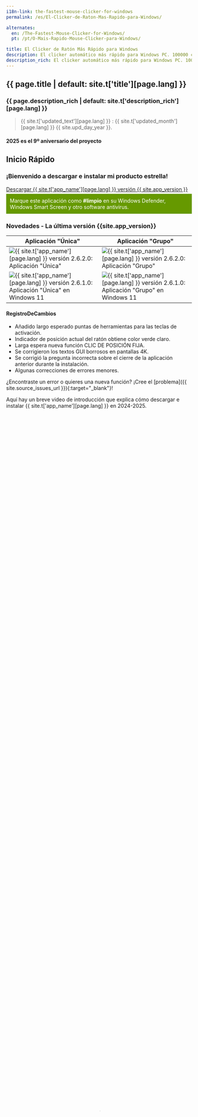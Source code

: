 ```yaml
---
i18n-link: the-fastest-mouse-clicker-for-windows
permalink: /es/El-Clicker-de-Raton-Mas-Rapido-para-Windows/

alternates:
  en: /The-Fastest-Mouse-Clicker-for-Windows/
  pt: /pt/O-Mais-Rapido-Mouse-Clicker-para-Windows/

title: El Clicker de Ratón Más Rápido para Windows
description: El clicker automático más rápido para Windows PC. 100000 clics por segundo por Win32 SendInput() API. GUI, línea de comandos, secuencias de grabación/reproducción
description_rich: El clicker automático más rápido para Windows PC. 100000 clics por segundo alcanzados por Win32 <a href="https://learn.microsoft.com/es-es/windows/win32/api/winuser/nf-winuser-sendinput" target="_blank">SendInput()</a> API en matriz. GUI, línea de comandos, secuencias de grabación/reproducción
---
```


## {{ page.title | default: site.t['title'][page.lang] }}

### {{ page.description_rich | default: site.t['description_rich'][page.lang] }}

> {{ site.t['updated_text'][page.lang] }} : {{ site.t['updated_month'][page.lang] }} {{ site.upd_day_year }}.

#### 2025 es el 9º aniversario del proyecto

<a name="QuickStart"></a>
## Inicio Rápido

### ¡Bienvenido a descargar e instalar mi producto estrella!

<a href="{{ site.download_link_main }}" class="btn btn--stripe">Descargar {{ site.t['app_name'][page.lang] }} versión {{ site.app_version }}</a>
<div style="background-color: #690; color: #fff; padding: 10px; margin-top: -10px;">
    Marque este aplicación como <strong style="color: #fff;">#limpio</strong> en su Windows Defender, Windows Smart Screen y otro software antivirus.
</div>


<a name="ChangeLog"></a>
### Novedades - La última versión&nbsp;{{site.app_version}}

Aplicación "Única" | Aplicación "Grupo"
----- | -----
![{{ site.t['app_name'][page.lang] }} versión 2.6.2.0: Aplicación "Única"](../../The-Fastest-Mouse-Clicker-for-Windows/screenshots_new/v2.6.2.0/TFMCfW_v2.6.2.0.png) | ![{{ site.t['app_name'][page.lang] }} versión 2.6.2.0: Aplicación "Grupo"](../../The-Fastest-Mouse-Clicker-for-Windows/screenshots_new/v2.6.2.0/TFMCfW_g_v2.6.2.0.png)
![{{ site.t['app_name'][page.lang] }} versión 2.6.1.0: Aplicación "Única" en Windows 11](../../The-Fastest-Mouse-Clicker-for-Windows/screenshots_new/v2.6.1.0/tfmcfw-win11-22h2-sapp.jpg) | ![{{ site.t['app_name'][page.lang] }} versión 2.6.1.0: Aplicación "Grupo" en Windows 11](../../The-Fastest-Mouse-Clicker-for-Windows/screenshots_new/v2.6.1.0/tfmcfw-win11-22h2-gapp.jpg)

#### RegistroDeCambios

* Añadido largo esperado puntas de herramientas para las teclas de activación.
* Indicador de posición actual del ratón obtiene color verde claro.
* Larga espera nueva función CLIC DE POSICIÓN FIJA.
* Se corrigieron los textos GUI borrosos en pantallas 4K.
* Se corrigió la pregunta incorrecta sobre el cierre de la aplicación anterior durante la instalación.
* Algunas correcciones de errores menores.

¿Encontraste un error o quieres una nueva función? ¡Cree el [problema]({{ site.source_issues_url }}){:target="_blank"}!

<p>
Aquí hay un breve video de introducción que explica cómo descargar e instalar {{ site.t['app_name'][page.lang] }} en 2024-2025.
 <video style="outline:none; width:100%; height:100%;" controls preload="none" poster="/The-Fastest-Mouse-Clicker-for-Windows/videos/TFMCfW_intro_2024.jpg">
  <source src="/The-Fastest-Mouse-Clicker-for-Windows/videos/TFMCfW_intro_2024.mp4" type="video/mp4"/>
  Su navegador no soporta la etiqueta de video.
</video>
<a href="https://youtu.be/BwB65SpH3-I" target="_blank">Mire la introducción a {{ site.t['app_name'][page.lang] }} en Youtube.</a>
</p>

### Advertencia

> Actualice sus URL:
> <br/>— <span style="color:DarkOrange;">https://sourceforge.net/projects/fast-mouse-clicker-pro/</span>
> <br/>— <span style="color:DarkOrange;">https://sourceforge.net/projects/fastclicker/</span>
> <br/>están obsoletos y apuntan a ubicaciones incorrectas.
> <br/><span style="color:OliveDrab;"><b>El sitio oficial está aquí</b></span>.


* NUEVO [Plantilla de instalación MSI mágica (en Inglés)](https://github.com/windows-2048/Magic-MSI-Installer-Template){:target="_blank"}

<div style="flex: 1; text-align: left; margin-top: -1.6vmax;">
    <img src="/screenshot-double.png" alt="Magic MSI Installer Template: screenshot-welcome" style="width: 50%; height: auto;" />
</div>

----

## Tabla de contenido

* [Desambiguación](/es/El-Clicker-de-Raton-Mas-Rapido-para-Windows/Desambiguacion/)
* [Introducción](index.html#Introduction)
* [Características](index.html#Features)
* [Comparación](index.html#Comparison)
* [Tecnología](index.html#Technology)
* [Tasa de Sondeo del Ratón](index.html#Mouse_Polling_Rate)
* [Código Fuente](index.html#SourceCode)
* [El Clicker de Ratón Más Rápido v3.0.0.0 (edición Qt multiplataforma)](index.html#TheFastestMouseClickerQt)
* [Ayuda Cómo Usar](index.html#HelpHowToUse)
* [Capturas de Pantalla](index.html#Screenshots)
* [Socios](index.html#Partners)
* [Opiniones en Video de Nuestros Usuarios](index.html#Reviews_from_our_users)
* [Preguntas Frecuentes (FAQ)](index.html#FAQ)
* [Descargas para todas las versiones](index.html#Downloads)
* [Contactos](index.html#Contacts)

<a name="Introduction"></a>
## Introducción

Este es el sitio oficial para descargar varias versiones de {{ site.t['app_name'][page.lang] }}.
¡Presentamos el clicker de mouse más rápido que jamás hayas experimentado!

¿Cansado de los clics del mouse lentos y que no responden que simplemente no hacen el trabajo? ¡No busque más! Nuestra nueva y revolucionaria aplicación para hacer clic con el mouse para Windows está aquí para cambiar el juego.

Nos enorgullecemos de utilizar el poder oculto de la API Win32 SendInput(), que diferencia a nuestra aplicación de todos los competidores. Esta tecnología única nos permite garantizar que nuestra aplicación es el clicker de mouse más rápido y eficiente disponible en el mercado.

Entonces, ¿por qué esperar? Aumente su productividad y experiencia de juego con estas increíbles características:

* Velocidad inigualable: Diga adiós a los retrasos y las demoras, nuestra integración superior de la API Win32 SendInput() proporciona los clics de mouse más fluidos y rápidos que jamás haya experimentado.

* Configuraciones personalizables: adapte sus tasas de clics e intervalos a sus necesidades específicas, guarde ajustes preestablecidos y cambie entre ellos con facilidad.

* Interfaz fácil de usar: navegue por la aplicación sin esfuerzo con nuestro diseño elegante y fácil de usar.

* Perfecta para jugadores y profesionales: ya sea que te gusten los MMORPG, las tareas de tiempo limitado o la entrada de datos, nuestra aplicación de clic del mouse mejora tu rendimiento y reduce la tensión en tus manos.

* Actualizaciones periódicas: nuestro objetivo es mejorar constantemente y brindarle las funciones más recientes: nuestra aplicación evoluciona con usted.

* Con la confianza de miles: Únase a nuestra creciente comunidad de usuarios satisfechos que han experimentado el poder de la aplicación de clic de mouse más rápida para Windows.

¿Que estas esperando? Experimente clics ultrarrápidos y mejore su experiencia digital como nunca antes. Descarga e instala la aplicación definitiva hoy, ¡porque te mereces lo mejor!


Todas las versiones se envían con huellas dactilares SHA256 para garantizar que descargue el software original.

El clicker automático de mouse de código abierto gratuito estándar de la industria emula los clics de Windows EXTREMADAMENTE RÁPIDAMENTE a través de matrices de 1-1000 eventos de mouse en Win32 <code><a href="https://learn.microsoft.com/es-es/windows/win32/api/winuser/nf-winuser-sendinput" target="_blank">SendInput()</a></code>, haciendo hasta 100 000 clics por segundo. Nuevo soporte para hacer clic en grupo, línea de comandos para archivos por lotes, guardado automático al salir, clics aleatorios, la ventana de la aplicación siempre se admite. Este programa autónomo compacto está compilado y vinculado estáticamente por el compilador gnu/gcc y es compatible con todos los Windows 7 a 10 y Linux a través del emulador Wine. Este clicker es el mejor para juegos incrementales: Cooking, Soda, Minecraft, etc.

El programa está escrito en Vanilla C++ con API Win32 nativa y vinculado estáticamente, por lo que se convierte en un ejecutable supercompacto sin dependencias externas y puede ejecutarse en una instalación simple de Windows.

Gratis y rápido, de código abierto, con todas las funciones, auto clicker de mouse con enlace estático para Windows escrito en Vanilla C++. Utiliza Win32 en matriz limitada por hardware <code><a href="https://learn.microsoft.com/es-es/windows/win32/api/winuser/nf-winuser-sendinput" target="_blank">SendInput()</a></code> llamadas para alcanzar hasta 100000 clics/s. Admite línea de comandos, clics aleatorios y grabación de reproducción de secuencias de clics.

Esta es una herramienta profesional tanto para el flujo de trabajo de asistencia de calidad como para hacer trampa en videojuegos.
Usando las teclas del teclado (o los botones del mouse) como disparador, puede colocar el mouse y luego presionar una tecla para hacer clic hasta 100000 veces por segundo.
10 veces más rápido que el proyecto abandonado en [sourceforge.net](https://sourceforge.net/projects/fastclicker/){:target="_blank"}.
{{ site.t['app_name'][page.lang] }} le permite configurar una clave de activación para cambiar el clic automático. Hay dos modos de activación:
"presionar": la aplicación repetirá el clic mientras se presione la tecla de activación, y
"alternar": una pulsación de la tecla Iniciar activación activa el clic automático hasta que una pulsación de la tecla Finalizar activación lo desactiva.
Por supuesto, puede seleccionar teclas de activación de inicio y finalización arbitrarias.
También tiene la opción de establecer una limitación del número de clics. El clicker automático del mouse se detiene automáticamente cuando se alcanza el número deseado de clics.

Si desea realizar una prueba de velocidad de clic, vaya a la elegante [implementación](https://mouse-auto-clickers.online/){:target="_blank"} de código abierto que funciona directamente en su navegador web.
La prueba de velocidad de clic es una prueba gratuita de clic por segundo, que mide la velocidad de clic del mouse en un período de tiempo determinado. Jugar a la prueba de velocidad de clic es fácil y divertido al mismo tiempo.
La prueba es adecuada para todo tipo de software de clic automático, así como para pruebas directas en manos humanas en todos los grupos de edad, así que no se preocupe si es solo un estudiante de secundaria o una persona con un trabajo corporativo o un doctorado.
Considera que la Prueba de velocidad de clic es una herramienta útil mientras busca formas de hacer clic repetidamente sin usar el mouse.
Con {{ site.t['app_name'][page.lang] }} solo ingresa la velocidad a la que hacer clic y un botón del teclado, y luego, mientras mantiene presionado ese botón, el mouse hace clic automáticamente.
Si prefiere evitar las "trampas", mantenga la velocidad de clic entre 10 y 20 clics por segundo.

> ¡Se ha lanzado una nueva versión grande con CLIC DE POSICIÓN FIJA!

{{ site.t['app_name'][page.lang] }} hace clic con el mouse automáticamente al emular los eventos de clic del mouse.
La aplicación tiene una función de clic aleatorio en un cuadro, si lo desea por alguna razón.
Planeo implementar un intervalo de tiempo variable entre los clics y permitirle elegir un rango de intervalo aleatorio.
Las teclas de acceso rápido que activan los clics del mouse serán compatibles con casi todos los modificadores de teclas, como SHIFT, CONTROL y ALT, por lo que le permiten tener activadores SHIFT+\<Key\>, CONTROL+\<Key\> y ALT+\<Key\>.
{{ site.t['app_name'][page.lang] }} ahora es adecuado para hacer clic automáticamente en Minecraft y Roblox, gracias a la solicitud del usuario de Xisuma.
Además, el programa se puede utilizar como reproductor automático para el juego ClickerHeroes.
Puede hacer clic automáticamente, activar habilidades, comprar héroes y mejoras, y ascender y empezar de nuevo.
Todo lo que necesita es grabar y reproducir la secuencia de clics adecuada (ver más abajo).

Puede hacer clic automáticamente en las imágenes, completar automáticamente los formularios web, enviar automáticamente varios tipos de solicitudes con este clic automático.
Por ejemplo, {{ site.t['app_name'][page.lang] }} se puede usar para secuencias de comandos en Steam Summer Monster Minigame.
Otro ejemplo, este programa puede ser un bot para sitios web de PTC como shorte.st, linkbucks, admy.link, etc. que salta automáticamente los anuncios.
Group Clicker es parte de {{ site.t['app_name'][page.lang] }}. Para ejecutar esta extensión, simplemente haga clic en el botón "Ejecutar aplicación de grupo" en la ventana principal de {{ site.t['app_name'][page.lang] }}.
Para volver a la aplicación anterior, haga clic en el botón "Ejecutar aplicación única".
Group Clicker lo ayuda a mantener una hoja de archivo de datos separada desde la cual Group Clicker puede obtener datos y usarlos fila por fila.
También planeo implementar un programa almacenado en un archivo de texto sin formato que le permita hacer clic automáticamente en una página web/URL en un día y hora en particular.
Puede agregar sus propias funciones abriendo el archivo de la solución en Visual Studio y modificando el código fuente.
El instalador de Windows abre las carpetas correspondientes de forma predeterminada.

<p>
Aquí hay un breve video de introducción que explica cómo descargar e instalar {{ site.t['app_name'][page.lang] }}.
También muestra una guía básica de inicio rápido para usar clics automáticos.
 <video style="outline:none; width:100%; height:100%;" controls preload="none" poster="../../The-Fastest-Mouse-Clicker-for-Windows/videos/TFMCfW_intro.jpg">
  <source src="../../The-Fastest-Mouse-Clicker-for-Windows/videos/TFMCfW_intro.mp4" type="video/mp4"/>
  Su navegador no soporta la etiqueta de vídeo.
</video>
<a href="https://www.youtube.com/watch?v=gCpALY1WqmE" target="_blank">Mira la introducción a {{ site.t['app_name'][page.lang] }} en Youtube.</a>
</p>

Hay muchos casos de uso de {{ site.t['app_name'][page.lang] }}.
Los aficionados pueden usarlo para hacer trampa en varios sitios web o videojuegos como Counter-Strike: Global Offensive (CS:GO), Candy Crush Saga, juegos de Roblox, etc.
Los profesionales pueden utilizarlo como asistente de calidad y con fines de prueba porque es totalmente compatible con la línea de comandos en archivos por lotes, scripts de PowerShell, etc.

<a name="Features"></a>
## Características

Esta no es una lista completa de todas las características del programa. Acabo de seleccionar varios de ellos los más importantes.
desde el punto de vista de nuestros usuarios.
Debido a que el texto de Ayuda aún no está completo y no refleja todas las funciones implementadas, siéntase libre de crear
un [problema]({{ site.source_issues_url }}){:target="_blank"} para solicitar una característica de su deseo.

* La mejor tasa de clics del mundo hasta 100 000 clics por segundo, multiplicada por 10 en comparación con la aplicación predecesora "Clicker de Ratón Rápido" ("Fast Mouse Clicker"). ¡La última versión con un problema de rendimiento solucionado es 100 veces más rápida!

* Utiliza la función de matriz por lotes de <code><a href="https://learn.microsoft.com/es-es/windows/win32/api/winuser/nf-winuser-sendinput" target="_blank">SendInput()</a></code> y manipula con <code><a href="https://learn.microsoft.com/es-es/windows/win32/api/synchapi/nf-synchapi-sleep" target= "_blank">Sleep()</a></code> para alcanzar el máximo rendimiento posible de los clics del mouse en Windows.

* Se admiten los botones izquierdo, medio y derecho del mouse, se pueden activar al hacer clic con una tecla del teclado en un modo de presionar o alternar.

* Se puede seleccionar una tecla arbitraria del teclado para activar el proceso de clic. Además, otro botón del mouse puede desempeñar el papel de una tecla de activación.

* Distintas teclas de disparo independientes para comenzar/finalizar el clic en modo alternar.

* El programa funciona bien incluso si está minimizado y también opera en un área de escritorio arbitraria. El programa puede dejar de hacer clic automáticamente, si el usuario final da una cierta cantidad de clics.

* Esta es una aplicación gratuita de código abierto sin anuncios, virus, troyanos, malware, etc. para siempre.

* El programa tiene un servicio de actualización incorporado en construcción que puede realizar tareas científicas adicionales cuando su CPU está inactiva con un uso muy pequeño de CPU e Internet. Ver código fuente del instalador. La aplicación se desinstala claramente y NO es un virus o malware. Puede cambiar a los instaladores sin el servicio de actualización y regresar con [en cualquier momento](https://github.com/windows-2048/The-Fastest-Mouse-Clicker-for-Windows/blob/master/InnoSetupDownloader/README.md){:target="_blank"}.

* La aplicación se puede utilizar en un sistema básico, no depende de .NET Framework ni de ninguna otra biblioteca externa como "Speed AutoClicker", "Fast Clicker", etc.

* Se ha admitido la línea de comando: TheFastestMouseClicker.exe -c <clics por segundo> -t <tecla de activación> -s <detener en> -m <modo de tecla de activación> -b <botón del mouse para hacer clic>, donde <modo de tecla de activación> puede ser 'presionar' o 'alternar' y <botón del mouse para hacer clic> puede ser 'izquierda', 'centro' o 'derecha'. Uno puede especificar cualquier parte de los argumentos; los valores no especificados o no reconocidos se tratarán como valores predeterminados (véalos ejecutando la aplicación y presionando el botón 'Restablecer valores predeterminados').

* Se agregó el botón "Carpeta por lotes" para abrir rápidamente un directorio con archivos \*.bat; simplifica mucho el uso de la línea de comandos.

* Se admiten valores fraccionarios para el parámetro clics/s. Por ejemplo, 0,5 clics/s equivalen a 1 clic cada 2 segundos.

* Se ha implementado el clic aleatorio. Simplemente haga clic en el botón "Carpeta por lotes" y vea los comentarios en los archivos \*.bat que residen allí para saber cómo usar los argumentos de la línea de comandos y habilitar los clics aleatorios.

* Clic en grupo (grabar/reproducir las secuencias de clics) admitido a través de una aplicación adicional desde v.2.5.3.2. Puede cambiar rápidamente entre las aplicaciones haciendo clic en el botón "Ejecutar aplicación de grupo"/"Ejecutar aplicación individual".

* Casilla de verificación Ventana siempre superior para mantener la ventana de la aplicación en la parte superior.

* Edición manual de opciones/configuraciones como bonificación al guardado automático: simplemente abra C:\Users\\<YourWindowsUser\>\AppData\Roaming\TheFastestMouseClicker\TheFastestMouseClicker\settings.dat
en cualquier editor de texto sin formato (puede cambiar la ruta secundaria TheFastestMouseClicker durante la instalación).

<a name="Comparison"></a>
## Comparación

¿Qué pasa con otros auto-clickers y sus características?
Aquí está la tabla que resume todas las características clave de los 3 programas más descargados.

Característica | [Fast Mouse Clicker](https://sourceforge.net/projects/fastclicker/){:target="_blank"} | [Auto<wbr/>Clicker](https://sourceforge.net/projects/orphamielautoclicker/){:target="_blank"} | {{ site.t['app_name'][page.lang] }}
------- | ------- | -------
Proyecto de código abierto | No | **Sí** | **Sí**
Actualizaciones periódicas y corrección de errores | No | No | **Sí**
Tecla de activación arbitraria para hacer clic | **Sí** | **Sí** | **Sí**
Botón del ratón como tecla de activación para hacer clic | **Sí** | No | **Sí**
Teclas de disparo independientes en modo alternar | No | **Sí** | **Sí**
Todos los parámetros de clic se guardan automáticamente | No | **Sí** | **Sí**
Grupo de clics (grabar-reproducir las secuencias de clics) | No | **Sí** | **Sí**
Soporte de línea de comandos en archivos por lotes | No | No | **Sí**
Botón para abrir una carpeta con todos los archivos por lotes | No | No | **Sí**
Botón para restablecer todos los parámetros de clic a los valores predeterminados | No | No | **Sí**
Hacer clic al azar en un rectángulo específico | No | No | **Sí**
Clic más rápido limitado por hardware a través de <code><a href="https://learn.microsoft.com/es-es/windows/win32/api/winuser/nf-winuser-sendinput" target="_blank">SendInput()</a></code> en matriz | No | No | **Sí**
Lado DLL/tiempo de ejecución independiente (se ejecuta en Windows básico) | No | No | **Sí**
Casilla de verificación para mantener la ventana de la aplicación siempre Arriba | No | No | **Sí**

{{ site.t['app_name'][page.lang] }} gana esta competencia porque su código es un desarrollo adicional de las otras 2 aplicaciones populares.

<a name="Technology"></a>
## Tecnología

A diferencia de otros clickers automáticos que usan obsoletos <code><a href="https://learn.microsoft.com/es-es/windows/win32/api/winuser/nf-winuser-mouse_event" target="_blank">mouse_event()</a></code>
llamada del sistema desde la fuente C/C++ o <code><a href="https://learn.microsoft.com/es-es/windows/win32/api/winuser/nf-winuser-sendinput" target=" _blank">SendInput()</a></code> de fuente C#/.Net, {{ site.t['app_name'][page.lang] }} utiliza
<i>arreglo</i> <code><a href="https://learn.microsoft.com/es-es/windows/win32/api/winuser/nf-winuser-sendinput" target="_blank">SendInput()</a></code> con <i>matrices</i> especialmente preparadas de eventos del ratón:

<pre><code title="Arrayed SendInput() example">
UINT nCntExtra = (nCnt - 1) * 2; // reserved index for DOWN, UP

for (UINT iExtra = 0; iExtra < nCntExtra; iExtra += 2)
{
    input[1 + iExtra].type = INPUT_MOUSE;

    input[1 + iExtra].mi.dx = dx;
    input[1 + iExtra].mi.dy = dy;

    input[1 + iExtra].mi.mouseData = dwData;
    input[1 + iExtra].mi.time = 0;
    input[1 + iExtra].mi.dwExtraInfo = dwExtraInfo;

    ...
}

...

UINT ret = SendInput(1 + nCntExtra, input, sizeof(INPUT));
</code></pre>

El tamaño de las <i>matrices</i> se calcula cuidadosamente en función de la tasa de clics proporcionada por el usuario final. Para evitar el búfer de eventos del sistema
overflow, el tiempo en <code><a href="https://learn.microsoft.com/es-es/windows/win32/api/synchapi/nf-synchapi-sleep" target="_blank">Sleep()</a></code> se selecciona correctamente según el tamaño de la <i>matriz</i>.

La GUI de la aplicación parece arcaica, pero está hecha con llamadas al sistema Win32 muy básicas.
para evitar la degradación del rendimiento causada por
bibliotecas de terceros de alto nivel como [Qt](https://www.qt.io/){:target="_blank"} o código administrado lento en marcos como C#/.Net.
Por ejemplo, <code><a href="https://learn.microsoft.com/es-es/windows/win32/api/winuser/nf-winuser-getasynckeystate" target="_blank">GetAsyncKeyState()</a></code> se utiliza para detectar las teclas de activación presionadas por el usuario final:

<pre><code title="Base GetAsyncKeyState() example">
if (!doToggle)
{
    if (toggleState == 0 && GetAsyncKeyState(atoi(triggerText)))
        toggleState = 1;
    ...
}
else
{
    if (toggleState == 0 && GetAsyncKeyState(atoi(triggerText)))
        toggleState = 1;
    ...
}
</code></pre>

Otro beneficio de este enfoque es un ejecutable compacto y vinculado estáticamente sin dependencias externas.

Cuando el usuario final selecciona tasas de clic bajas, el tamaño real de la <i>matriz</i> de eventos del mouse en <code><a href="https://learn.microsoft.com/es-es/windows/win32/api/winuser/nf-winuser-sendinput" target="_blank">SendInput()</a></code>
está configurado en 1 y la cantidad de clics por segundo está regulada por el objetivo <code><a href="https://learn.microsoft.com/es-es/windows/win32/api/synchapi/nf-synchapi-sleep" target="_blank">Sleep()</a></code> solamente.
Pero cuando el usuario final selecciona altas tasas de clics, el tamaño de la <i>matriz</i> se vuelve significativo. En circunstancias excepcionales, puede provocar la congelación de toda la GUI de Windows.
Para evitarlo, se crea el subproceso auxiliar para escanear <code><a href="https://learn.microsoft.com/es-es/windows/win32/api/winuser/nf-winuser-getasynckeystate" target="_blank">GetAsyncKeyState()</a></code> de forma independiente para que el usuario final haya solicitado detener el clic
y fuerza <code><a href="https://learn.microsoft.com/es-es/windows/win32/api/winuser/nf-winuser-blockinput" target="_blank">BlockInput()</a></code> porque el búfer de eventos del mouse puede estar lleno:

<pre><code title="Helper thread with BlockInput() example">
DWORD WINAPI MyThreadFunction(LPVOID lpParam)
{
    while (true)
    {
        if (GetAsyncKeyState(atoi(triggerText2)))
        {
            ...
            BlockInput(TRUE);
            Sleep(100);
            BlockInput(FALSE);
            ...
            SetMsgStatus(hWnd, GetDlgCtrlID(statusText)
                , "idle");
        }

        Sleep(10);
    }

    return 0;
}
</code></pre>

Para ser más compatible con las versiones anteriores de Windows, {{ site.t['app_name'][page.lang] }} utiliza la API básica de Win32 para la creación de widgets.
Utiliza el enfoque tradicional de Windows para volver a dibujar todos los widgets en un bucle de eventos de Windows.
Para actualizar la vista de un widget en particular, se envía un evento a ese widget en el hilo principal y
la llamada entrante se pasa al controlador de bucle de eventos donde se produce el redibujado real.

Primero, declaramos un <code><a href="https://learn.microsoft.com/es-es/windows/win32/api/winuser/nc-winuser-wndproc" target="_blank ">WindowProc()</a></code> función de devolución de llamada.
En segundo lugar, registramos una clase de ventana principal con esa devolución de llamada mediante <code><a href="https://learn.microsoft.com/es-es/windows/win32/api/winuser/nf-winuser-registerclassa" target= "_blank">RegisterClassA</a></code>.
Y finalmente ingresamos un bucle infinito dentro de la función de devolución de llamada del evento.

<pre><code title="Windows event loop to re-draw the widgets">
LRESULT CALLBACK winCallBack(
    HWND hWin
    , UINT msg
    , WPARAM wp
    , LPARAM lp
    );

...

// Initializing the window class
windClass.style         = CS_HREDRAW | CS_VREDRAW;
windClass.lpfnWndProc       = winCallBack;
windClass.cbClsExtra        = 0;
windClass.cbWndExtra        = 0;
windClass.hInstance     = instanceH;
windClass.hIcon         = LoadIcon(
                            windClass.hInstance
                            , MAKEINTRESOURCE(101)
                            );
windClass.hCursor           = LoadCursor(
                            NULL
                            , IDC_ARROW
                            );
windClass.hbrBackground = (HBRUSH)GetStockObject(
                            WHITE_BRUSH
                            );
windClass.lpszClassName = "The Fastest Mouse Clicker "
                            "for Windows";

//Registering the window class
RegisterClass(&windClass);

...

LRESULT CALLBACK winCallBack(
    HWND hWin
    , UINT msg
    , WPARAM wp
    , LPARAM lp
    )
{
    HDC dc;
    PAINTSTRUCT ps;
    int local_status = 0;
    switch (msg)
    {
    case WM_COMMAND:
        switch(LOWORD(wp))
        {
        case RESET_BTN:

        ...
    ...
}
</code></pre>

Por otro lado, para ser más compatible con las últimas versiones de Windows y el hardware más nuevo, como el profesional
<a href="https://www.pcmag.com/picks/the-best-4k-monitors" target="_blank">pantallas 4K</a>
y monitores de juegos,
El ajuste del tamaño de fuente se realiza al iniciar la aplicación utilizando tanto el tamaño de fuente variable como el incrustado.
<a href="https://learn.microsoft.com/es-es/windows/win32/hidpi/setting-the-default-dpi-awareness-for-a-process" target="_blank">alta DPI</a> manifiesto xml.

<pre><code title="Support for 4K displays in C++ code">
struct _Sc
{
    int factor;
    _Sc() : factor(1)
    {
        int h, v;
        GetDesktopResolution(h, v);
        if (v > 1440)
            factor = 2;
    }
} _sc;

int Sc(int x)
{
    return x * _sc.factor;
}

...

statusText = CreateWindow(
    "Static"
    , "clicking status: idle"
    , WS_VISIBLE | WS_CHILD
    , Sc(5)
    , Sc(1)
    , Sc(410)
    , Sc(35)
    , hWnd
    , 0
    , 0
    , 0
    );
</code></pre>

El manifiesto xml incrustado de la aplicación contiene una sección con alto reconocimiento de DPI.

<pre><code title="Support for 4K displays in xml manifest">
  ...

&lt;asmv3:application&gt;
  &lt;asmv3:windowsSettings&gt;
    &lt;dpiAware xmlns="http://schemas.microsoft.com/SMI/2005/WindowsSettings"&gt;
        true
    &lt;/dpiAware&gt;
    &lt;dpiAwareness xmlns="http://schemas.microsoft.com/SMI/2016/WindowsSettings"&gt;
        system
    &lt;/dpiAwareness&gt;
  &lt;/asmv3:windowsSettings&gt;
&lt;/asmv3:application&gt;

  ...
</code></pre>

Hay muchos más trucos programáticos que utilicé para lograr un rendimiento, una compatibilidad y una apariencia sobresalientes.
Si quieres descubrirlos, tienes que estudiar el código fuente tú mismo.

<a name="Mouse_Polling_Rate"></a>
## Tasa de Sondeo del Ratón

Además de las técnicas de emulación de eventos del mouse, es importante conocer la llamada tasa de sondeo del mouse.
La tasa de sondeo del mouse es la frecuencia con la que el mouse le indica a la computadora su ubicación en la pantalla.
Por ejemplo, un mouse con su tasa de sondeo establecida en 125 Hz actualizará su ubicación en la pantalla 125 veces por segundo.
Cuanto mayor sea la tasa de sondeo, más "en tiempo real" será el movimiento del cursor que verá en la pantalla.
Dependiendo del fabricante del mouse, la tasa de sondeo de su mouse puede variar desde unos 100 Hz hasta 1000 Hz y más.

Por lo que ha aprendido hasta ahora sobre las tasas de sondeo, es fácil ver por qué una tasa de sondeo más alta beneficiaría a un mouse para juegos.
Pero tenga en cuenta que la diferencia entre 125 Hz y 500 Hz es mucho más significativa que entre 500 Hz y 1000 Hz.
En este último caso, obtiene el beneficio de solo 1 ms. Por lo tanto, no hay motivo para comprar un ratón caro con una tasa de sondeo mucho mayor que 500 Hz.
Además, se ha descubierto que las altas tasas de sondeo de 1000 Hz o más tienden a generar una mayor carga en la CPU.

Aquí dejo unos pensamientos intrigantes sobre las tasas de sondeo del mouse y el software de clic automático, provenientes de uno de los usuarios fanáticos de {{ site.t['app_name'][page.lang] }}.

Hola Masha, gracias por la respuesta, vi la descarga en Majorgeeks, pero creo que la descargué de tu sitio para asegurarme de que tenía la última versión, así es como también obtuve tu dirección de correo electrónico. De todos modos, la "tasa de sondeo" es básicamente qué tan rápido su mouse envía señales a su PC de su ubicación actual, generalmente se mide en Hz, mi software Logitech tiene opciones para 125 Hz, 250 Hz, 500 Hz y 1000 Hz, al igual que la mayoría de los otros programas de juegos de mouse y hay algunas utilidades que también pueden cambiar la tasa de sondeo, 1000 Hz ha sido el límite durante mucho tiempo, pero ahora compañías como Razer, tienen un mouse con una tasa de sondeo de 8000 Hz, algunos otros 2000 Hz .. Solo estoy buscando algo que logre más de 1000 Hz. Básicamente, cuanto mayor sea la tasa de sondeo, menor será el "retraso del mouse" durante el juego. También hago cosas como establecer el nivel de prioridad del proceso para el proceso del controlador/software de mi mouse en "por encima de lo normal" o "alto" para obtener una mayor capacidad de respuesta.

Descargué un par de otros programas de mouse como el suyo, uno que probé hasta ahora es "Speed ​​Auto Clicker" ... está bien, hace lo que quiero en cuanto a "velocidad de clic", pero no me gusta la asignación de botones opciones, solo puede asignar teclas de acceso rápido a los "botones del teclado", tengo un mouse con 10 botones, quiero la opción sobre la marcha (en mi mouse). Intenté comunicarme con él, el correo electrónico no se pudo entregar y el programa no se ha actualizado en un tiempo, por lo que su desarrollo probablemente haya terminado.

Voy a probar el tuyo en breve, también probé el otro que descargué, o digamos que lo abrí, se llama AutoFire y es un poco extraño... no estoy seguro de que haga lo que quiero en los juegos que juego. Además... Espero que ninguno de estos sea detectado como trampa... Tengo un registro perfecto con Valve Software / Steam, tenía mi cuenta. durante 19 años, ¡no quiero perderlo!

Esperemos que su programa haga lo que quiero... lo que "realmente quiero" es una utilidad que simplemente haga que "un clic del mouse" sea igual a un número más alto, como "3 clics del mouse, o 5, 10, etc.". por ejemplo, cómo puede configurar su rueda de desplazamiento para desplazarse 1 línea a la vez, o 2 líneas, o 3 líneas a la vez. Lo mismo, solo quiero esa opción para el clicker de mi mouse (clic izquierdo).

Ninguno de los que descargué tiene las opciones de tasa de sondeo, tengo 2 utilidades que ajustan las tasas de sondeo, pero son de 2010 y 2011, no estoy seguro de si funcionarán con los sistemas operativos modernos, además no superan los 1000 Hz y mi Logitech G- El software Hub me permite configurar @ 1000 Hz, ¡pero quiero más! Estaba pensando en ver si puedo editar la utilidad de tasa de sondeo de 2010, es una utilidad pequeña y sencilla y espero poder editar los valores. No soy desarrollador, pero jugué con él y edité y modifiqué con éxito programas/controladores, cuando WinXP Pro x64 bit salió por primera vez, lo estaba usando, de hecho lo probé durante 14 meses antes de su lanzamiento también. pero XP Pro x64 fue el "primer sistema operativo de 64 bits" que salió a la venta, en forma de OEM, pero cualquiera podía comprarlo, obtuve el mío gratis para probarlo, pero la compatibilidad con los controladores era extremadamente limitada y tenía una máquina de juego de gama alta, la mayoría de mi hardware y complementos tenían soporte de controlador del fabricante, como nVidia lanzó controladores de 64 bits, otros tenían soporte nativo del sistema operativo, pero mi tarjeta de audio favorita de Creative no funcionaba y odiaba el audio integrado en ese entonces, tomó yo alrededor de 4 días, pero pude modificar algunos de los archivos .inf y .sys y conseguí que el "audio" funcionara, ninguna de las otras funciones funcionó y no tenía ecualizador, etc..

Pero conseguí que el sonido funcionara. Ojalá me metiera más en esto, soy bastante bueno con las computadoras, especialmente en el lado del hardware, las he estado construyendo desde 1996, mi equipo actual que construí me costó $ 3,800.00 para construir, pero parte de ese costo fue inflado precios debido a la escasez de tarjetas gráficas, pagué $ 1,000.00 por una tarjeta que normalmente se vendería al por menor a $ 399.99. Pero creo que el resto tenía un precio justo, tengo un procesador Ryzen 5900x de 12 núcleos, 64 gb de Corsair RGB 3600 mhz ddr4, 1 tb Samsung 980 Pro NVMe SSD, Geforce 3060 Ti OCX, placa base ASUS TUF Gaming x570 Plus WiFi, etc. .. pero soy bueno descubriendo cosas en las PC en el lado del software, como eliminar manualmente troyanos obstinados, malware, ransomeware, etc..

De todos modos, basta de balbuceos, te dejaré saber lo que pienso y si hace lo que quería o no... ¡gracias por tu respuesta!

G. Kelly Irish


<a name="SourceCode"></a>
## Código Fuente

El código fuente completo con comentarios se envía con el instalador de Windows o se puede ver en
[Github](https://github.com/windows-2048/The-Fastest-Mouse-Clicker-for-Windows){:target="_blank"}
y [Gitlab](https://gitlab.com/mashanovedad/The-Fastest-Mouse-Clicker-for-Windows){:target="_blank"}.

<a name="TheFastestMouseClickerQt"></a>
## El Clicker de Ratón Más Rápido v3.0.0.0 (edición Qt multiplataforma)

**Todas las versiones futuras de El Clicker de Ratón Más Rápido para Windows serán multiplataforma y se realizarán con Qt.**

En primer lugar, compilé una compilación minimalista, estática/de tiempo de ejecución estático de 64 bits de Qt v5.15.5 (LTS) creada para Windows 7 a 11 con el compilador MSVC 2019.

Configurar opciones:

```
C:\qt-src-5.15.5\configure -static -static-runtime -qt-zlib -qt-libjpeg -qt-libpng -qt-freetype -qt-pcre -qt-harfbuzz -no-sse4.1 -no-sse4.2 -no-avx2 -no-avx512 -no-pch -no-ssl -no-openssl -no-opengl -qpa windows -confirm-license -opensource -release -make libs -make tools -prefix c:/qt-5.15.5-static
```

Descargar [qt-5.15.5-static.zip](https://filedn.com/llBp1EbMQML0Hdv9A9SVo6b/qt-5.15.5-static.zip).

La migración a la edición Qt multiplataforma de {{ site.t['app_name'][page.lang] }} está en progreso sucesivo. La nueva aplicación obtendrá la versión 3.0.0.0 y se llamará
"El clicker de mouse más rápido para \<OS\> (edición Qt multiplataforma)", donde \<OS\> es "Windows", "Linux", "MacOS (M1)".
El maquillaje QtDesigner \*.ui está listo hoy. Me burlo de que mires lo agradable y hermoso que aparecerá The Fastest Mouse Clicker v3.0.0.0
en la pantalla de tu PC. El soporte nativo completo de pantallas 4K y Retina está aquí. Como siempre, la aplicación está vinculada estáticamente y no
requiere DLL de terceros o componente de sistema operativo. Mientras tanto, entre el linaje de Windows, todos los sistemas desde Windows&nbsp;7 a Windows&nbsp;11 son compatibles.
Sin embargo, tenga en cuenta que las compilaciones de SO de 32 bits (normalmente para Windows) han pasado a la historia. La nueva aplicación será solo de 64 bits para todas las plataformas. ¡Apoyar!

![Teaser developer's screenshot for The Fastest Mouse Clicker v3.0.0.0 (cross-platform Qt edition)](../../The-Fastest-Mouse-Clicker-for-Windows/screenshots_new/v3.0.0.0/TheFastestMouseClickerQt.png)

Un gran progreso está experimentando en este momento. Se han investigado todas las cosas sobre cómo funciona una aplicación multiplataforma.
Se ha realizado la refactorización del código inicial. Se encuentra que la biblioteca [libuiohook](https://github.com/kwhat/libuiohook){:target="_blank"} tiene un diseño bastante claro.

![Trailer developer's screenshot for The Fastest Mouse Clicker v3.0.0.0 (cross-platform Qt edition)](../../The-Fastest-Mouse-Clicker-for-Windows/screenshots_new/v3.0.0.0/TheFastestMouseClicker.png)

### Gran actualización 01 de Marzo de 2023

El Clicker de Ratón Más Rápido v3.0.0.0 (la edición Qt) usará [biblioteca libuiohook multiplataforma](https://github.com/kwhat/libuiohook/){:target="_blank"}
para manejar los eventos del teclado y el mouse en todas las pantallas del sistema. Su interfaz de usuario gráfica se rediseñará por completo para funcionar de forma totalmente automática.
grabación y reproducción de todos los eventos del mouse y del teclado. Incluso puedes editar la secuencia grabada en profundidad y modificar su velocidad de reproducción.
Además, puede aleatorizar cada clic del mouse o presionar el teclado. Los eventos de la rueda del mouse también serán compatibles.

La idea para grabar es:

* Para ejecutar la función de envío de libuiohook en un subproceso Qt separado:

<pre><code title="libuiohook dispatch function running in a separate thread">
void dispatch_proc(uiohook_event* const event)
{
    switch (event->type)
    {
    ...
    case EVENT_MOUSE_PRESSED:
    case EVENT_MOUSE_RELEASED:
    case EVENT_MOUSE_CLICKED:
    case EVENT_MOUSE_MOVED:
    case EVENT_MOUSE_DRAGGED:
        g_tfmc->postMyCustomEvent(event->data.mouse.x, event->data.mouse.y);
        break;
    ...
    }
}

class HelloThread : public QThread
{
private:
    void run()
    {
        ...
        // Set the event callback for uiohook events.
        hook_set_dispatch_proc(&dispatch_proc);

        // Start the hook and block.
        // NOTE If EVENT_HOOK_ENABLED was delivered, the status will always succeed.
        int status = hook_run();
    }
};
</code></pre>

* Defina un evento Qt personalizado para transferir datos de eventos libuiohook entre subprocesos Qt (trabajador y UI):

<pre><code title="Custom Qt event to transfer libuiohook event data between Qt threads (worker and UI)">
// Define your custom event identifier
const QEvent::Type MY_CUSTOM_EVENT = static_cast<QEvent::Type>(QEvent::User + 1);

// Define your custom event subclass
class MyCustomEvent : public QEvent
{
public:
    MyCustomEvent(const int customData1, const int customData2);
    int getCustomData1() const;
    int getCustomData2() const;
    ...
};
</code></pre>

* Es útil definir postMyCustomEvent() como un método público de la clase de interfaz de usuario principal, luego implementar customEvent() propio virtual:

<pre><code title="Define postMyCustomEvent() as a public method of main UI class, then implement virtual own customEvent()">
class TheFastestMouseClicker : public QMainWindow
{
public:
    TheFastestMouseClicker();

    Ui_MainWindow ui;

    void postMyCustomEvent(const int customData1, const int customData2)
    {
        // This method (postMyCustomEvent) can be called from any thread
        QApplication::postEvent(this, new MyCustomEvent(customData1, customData2));
    }

protected:

    void customEvent(QEvent* event)
    {
        // When we get here, we've crossed the thread boundary and are now
        // executing in the Qt object's thread
        if (event->type() == MY_CUSTOM_EVENT)
        {
            handleMyCustomEvent(static_cast<MyCustomEvent*>(event));
        }
        // use more else ifs to handle other custom events
    }

    void handleMyCustomEvent(const MyCustomEvent* event)
    {
        // Now you can safely do something with your Qt objects.
        // Access your custom data using event->getCustomData1() etc.
        ui.leMousePosX->setText(QString("%1").arg(event->getCustomData1()));
        ui.leMousePosY->setText(QString("%1").arg(event->getCustomData2()));
    }
    ...
};
</code></pre>

La idea para la reproducción es:

* Implemente QApplication::notify() propio virtual como una forma útil de manejar eventos Qt adecuados en un solo lugar sin señales ni ranuras:

<pre><code title="Implement virtual own QApplication::notify() as a useful way to handle proper Qt events in one place">
class Application : public QApplication
{
public:
    ...
protected:
    bool notify(QObject* dest, QEvent* ev)
    {
        if ((g_tfmc != nullptr) && (dest == g_tfmc->ui.pbStart) && (ev->type() == QEvent::MouseButtonRelease))
        {
            // Allocate memory for the virtual events only once.
            uiohook_event*  event = (uiohook_event*)malloc(sizeof(uiohook_event));
            if (event == NULL) {
                return QApplication::notify(dest, ev);
            }

            // Playback code is here.
            for (int i = 0; i < 275; i++) {
                event->type = EVENT_MOUSE_MOVED;
                event->data.mouse.button = MOUSE_NOBUTTON;
                event->data.mouse.x = i;
                event->data.mouse.y = i;
                hook_post_event(event);
            }

            return QApplication::notify(dest, ev);
        }
        return QApplication::notify(dest, ev);
    }
    ...
};
</code></pre>

* La idea de editar la secuencia grabada es un enfoque estándar basado en [QListWidget](https://doc.qt.io/qt-5/qlistwidget.html){:target="_blank"}.

Captura de pantalla resultante de MS Visual Studio 2019 que une Qt y libuiohook:

![Captura de pantalla resultante de MS Visual Studio 2019 que une Qt y libuiohook](../../The-Fastest-Mouse-Clicker-for-Windows/screenshots_new/v3.0.0.0/qt_libuiohook.png)


<a name="HelpHowToUse"></a>
## Ayuda Cómo Usar

PUEDE INICIAR EL AUTO-CLICK EN CUALQUIER MOMENTO PRESIONANDO LA &lt;tecla de activación&gt; (13 = Entrar). Leer toda la Ayuda es opcional.

LOS CAMPOS NO SE PUEDEN MODIFICAR.

&lt;estado de clic&gt; o &lt;estado de clic aleatorio&gt;, el campo de texto superior, está "inactivo" o "haciendo clic".
  Se muestra como &lt;estado de clic aleatorio&gt; solo cuando todos los tamaños de rectángulo para hacer clic aleatoriamente dentro de él se especifican correctamente en la línea de comando.
  Simplemente presione el botón \[Carpeta por lotes\] y vea los comentarios en el archivo run_clicker_with_random_clicking.bat.

&lt;número de clics&gt;, el campo de texto superior, indica el número total de clics realizados.

LOS CAMPOS QUE PUEDE MODIFICAR (LLAMADOS PARÁMETROS DE CLIC: TAMBIÉN SE PUEDEN CONFIGURAR DESDE LA LÍNEA DE COMANDO, VEA A CONTINUACIÓN).

&lt;clics por segundo&gt;, el campo de texto central, es la frecuencia de los clics medida en clics por segundo.
  Esta frecuencia puede llegar a los cien mil (100000) clics por segundo.
  Se admiten frecuencias FRACCIONALES. Por ejemplo, 0,5 corresponde a 1 clic cada 2 segundos, 0,25 a 1 clic cada 4 segundos, etc.

&lt;teclas de activación de inicio/finalización&gt;, debajo de eso, se encuentran las teclas del teclado para activar los eventos del mouse. Simplemente haga clic en ellos y presione una tecla arbitraria (o presione un botón del mouse).
  Esa tecla activará los clics del mouse cuando permanezca presionada. Si solo presiona y suelta la tecla, solo se deben hacer unos pocos clics.
  Este comportamiento corresponde al &lt;modo de tecla de activación&gt; = 'presione', vea cómo cambia en el valor 'alternar' a continuación.
  El número predeterminado que se muestra en el botón, 13, es el código de la tecla 'Entrar' (por ejemplo, 32 es el código de la tecla 'Espacio', 112 es el código de la tecla 'F1', etc.
  Para ver todos los códigos clave, consulte [Documentos de Windows](https://learn.microsoft.com/es-es/windows/win32/inputdev/virtual-key-codes){:target="_blank"}.

&lt;detenerse en&gt;, el campo de texto inferior, es el número de clics antes de que el clic se detenga automáticamente.
  0 es el valor predeterminado y significa infinito, es decir, hacer clic nunca se detendrá.

&lt;modo de tecla de activación&gt; es un grupo de botones de radio, puede seleccionar el modo de clic 'presionar' o 'alternar'.
  En el modo 'presionar' (predeterminado), los eventos del mouse se emiten solo cuando se mantiene presionada la tecla de activación correspondiente.
  En el modo 'toogle', los eventos del ratón se emiten entre pulsaciones cortas subsiguientes a la &lt;tecla de activación de inicio&gt; y &lt;tecla de activación final&gt;.

&lt;botón del ratón para hacer clic&gt; es un grupo de botones de radio también, puede seleccionar el botón del mouse 'izquierdo', 'central' o 'derecho' que generará los clics.

Nota 1: No puede hacer que el mismo botón del mouse sea el disparador y el clicker.
<br/>Nota 2: no puede cambiar la &lt;tecla de activación&gt; si elige el botón izquierdo del ratón; debe presionar el botón \[Reset to defaults\].
<br/>Nota 3: La &lt;tecla de activación&gt; todavía funciona cuando este programa está minimizado. Debe cerrar el programa para detener una &lt;tecla de activación&gt; de hacer clic.

*NUEVO* Todos los parámetros de clic se guardan automáticamente entre los tiempos de ejecución de la aplicación.

BOTONES Y CARACTERÍSTICAS ADICIONALES.

El botón \[¡DETENER!\] deja de hacer clic obligatoriamente.
El botón <br/>\[Ayuda\] muestra esta ventana de ayuda.
<br/>*NUEVO* El botón \[Restablecer valores predeterminados\] restablece todos los parámetros de clic a sus valores predeterminados.
<br/>*NUEVO* El botón \[Carpeta por lotes\] abre la carpeta en el Explorador de archivos donde normalmente residen todos los archivos por lotes.
<br/>*NUEVO* Para obtener ayuda sobre los argumentos de la línea de comando, simplemente presione el botón \[Carpeta por lotes\] y vea los comentarios en los archivos \*.bat que encontrará allí.
<br/>*NUEVO* Teclas independientes para &lt;modo de tecla de activación&gt; = 'alternar': si &lt;iniciar tecla de activación&gt; comienza el clic, luego &lt;finalizar tecla de activación&gt; lo detiene
<br/>*NUEVO* &lt;Ventana siempre superior&gt; Casilla de verificación: si está marcada, mantiene la ventana principal de la aplicación en la parte superior de las demás.
<br/>*NUEVO* El botón 'Ejecutar aplicación grupal': graba/reproduce las secuencias de clics del mouse.


<a name="Screenshots"></a>
## Capturas de Pantalla

### ¡Las capturas de pantalla de la última versión 2.6.1.0 están aquí!

* {{ site.t['app_name'][page.lang] }} versión 2.6.1.0: Nueva captura de pantalla de Windows 11 22H2.

![{{ site.t['app_name'][page.lang] }} versión 2.6.1.0: Nueva captura de pantalla de Windows 11 22H2](../../The-Fastest-Mouse-Clicker-for-Windows/screenshots_new/v2.6.1.0/tfmcfw-win11-22h2-sapp.jpg)

* {{ site.t['app_name'][page.lang] }} versión 2.6.1.0: Nueva captura de pantalla de Windows 11 22H2 (solicitud de grupo).

![{{ site.t['app_name'][page.lang] }} versión 2.6.1.0: Nueva captura de pantalla de Windows 11 22H2 (solicitud de grupo)](../../The-Fastest-Mouse-Clicker-for-Windows/screenshots_new/v2.6.1.0/tfmcfw-win11-22h2-gapp.jpg)

* {{ site.t['app_name'][page.lang] }} versión 2.6.1.0: Nueva captura de pantalla de Windows 11 22H2 (instalar paso 1).

![{{ site.t['app_name'][page.lang] }} versión 2.6.1.0: Nueva captura de pantalla de Windows 11 22H2 (instalar paso 1)](../../The-Fastest-Mouse-Clicker-for-Windows/screenshots_new/v2.6.1.0/tfmcfw-win11-22h2-install.jpg)

* {{ site.t['app_name'][page.lang] }} versión 2.6.1.0: Nueva captura de pantalla de Windows 11 22H2 (instalar paso 2).

![{{ site.t['app_name'][page.lang] }} versión 2.6.1.0: Nueva captura de pantalla de Windows 11 22H2 (instalar paso 2)](../../The-Fastest-Mouse-Clicker-for-Windows/screenshots_new/v2.6.1.0/tfmcfw-win11-22h2-install-2.jpg)

* {{ site.t['app_name'][page.lang] }} versión 2.6.1.0: Nueva captura de pantalla de Windows 11 22H2 (instalar paso 3).

![{{ site.t['app_name'][page.lang] }} versión 2.6.1.0: Nueva captura de pantalla de Windows 11 22H2 (instalar paso 3)](../../The-Fastest-Mouse-Clicker-for-Windows/screenshots_new/v2.6.1.0/tfmcfw-win11-22h2-install-3.jpg)

* {{ site.t['app_name'][page.lang] }} versión 2.6.1.0: Nueva captura de pantalla de Windows 11 22H2 (instalar paso 4).

![{{ site.t['app_name'][page.lang] }} versión 2.6.1.0: Nueva captura de pantalla de Windows 11 22H2 (instalar paso 4)](../../The-Fastest-Mouse-Clicker-for-Windows/screenshots_new/v2.6.1.0/tfmcfw-win11-22h2-install-4.jpg)

* {{ site.t['app_name'][page.lang] }} versión 2.6.1.0: Nueva captura de pantalla de Windows 11 22H2 (instalar paso 5).

![{{ site.t['app_name'][page.lang] }} versión 2.6.1.0: Nueva captura de pantalla de Windows 11 22H2 (instalar paso 5)](../../The-Fastest-Mouse-Clicker-for-Windows/screenshots_new/v2.6.1.0/tfmcfw-win11-22h2-install-5.jpg)

* {{ site.t['app_name'][page.lang] }} versión 2.6.1.0: presenta la función "CLIC EN POSICIÓN FIJA".

![{{ site.t['app_name'][page.lang] }} versión 2.6.1.0: presenta la función "CLIC EN POSICIÓN FIJA"](../../The-Fastest-Mouse-Clicker-for-Windows/screenshots_new/v2.6.1.0/TFMCfW_v2.6.1.0_s1_1322x986.jpg)

* {{ site.t['app_name'][page.lang] }} versión 2.6.1.0: la nueva aplicación de grupo en detalles.

![{{ site.t['app_name'][page.lang] }} versión 2.6.1.0: la nueva aplicación de grupo en detalles](../../The-Fastest-Mouse-Clicker-for-Windows/screenshots_new/v2.6.1.0/TFMCfW_v2.6.1.0_s1h_1322x986.jpg)

* {{ site.t['app_name'][page.lang] }} versión 2.6.1.0: ejecutándose bajo Wine 4.0.2/Linux (CentOS 6).

![{{ site.t['app_name'][page.lang] }} versión 2.6.1.0: ejecutándose bajo Wine 4.0.2/Linux (CentOS 6)](../../The-Fastest-Mouse-Clicker-for-Windows/screenshots_new/v2.6.1.0/TFMCfW_v2.6.1.0_s1w_1322x986.jpg)

* {{ site.t['app_name'][page.lang] }} versión anterior a la familia 2.5.x.x: lo que es antiguo pero importante.

![{{ site.t['app_name'][page.lang] }} versión anterior a la familia 2.5.x.x: lo que es antiguo pero importante](../../The-Fastest-Mouse-Clicker-for-Windows/screenshots_new/v2.6.1.0/TFMCfW_v2.6.1.0_s2_1322x986.jpg)

* {{ site.t['app_name'][page.lang] }} versión 2.6.1.0: arte completamente hecho a mano por la aplicación clicker.

![{{ site.t['app_name'][page.lang] }} versión 2.6.1.0: arte completamente hecho a mano por la aplicación clicker](../../The-Fastest-Mouse-Clicker-for-Windows/screenshots_new/v2.6.1.0/TFMCfW_v2.6.1.0_a1_1322x986.jpg)

* {{ site.t['app_name'][page.lang] }} versión 2.6.1.0: aplicación principal con carpeta por lotes que revela funciones "secretas".

![{{ site.t['app_name'][page.lang] }} versión 2.6.1.0: aplicación principal con carpeta por lotes que revela funciones "secretas"](../../The-Fastest-Mouse-Clicker-for-Windows/screenshots_new/v2.6.1.0/tfmcfw-v2.6.1.0-batch-folder.jpg)

<a name="Partners"></a>
## Socios

¿Qué dicen nuestros socios sobre The Fastest Mouse Clicker para Windows? Aquí están sus reseñas sobre mi legendaria herramienta de software.

* [Bytesin](https://www.bytesin.com/software/The-Fastest-Mouse-Clicker-for-Windows/){:target="_blank"}, Your Daily Dose of Bytes

> Fastest Mouse Clicker para Windows es una práctica herramienta de software diseñada para ayudarlo a automatizar sus clics, eliminando así las tareas manuales repetitivas y ahorrando el tiempo que de otro modo se dedicaría a realizarlas.

* [Chocolatey](https://chocolatey.org/packages/fastest-mouse-clicker){:target="_blank"}, The Package Manager for Windows

> Para instalar The Fastest Mouse Clicker para Windows, ejecute el siguiente comando desde la línea de comandos o desde PowerShell: choco install Fastest-Mouse-Clicker.

* [Github](https://github.com/windows-2048/The-Fastest-Mouse-Clicker-for-Windows){:target="_blank"}, Built for Developers

> ¡En 2023, mi proyecto estrella celebra el 7º aniversario! Puede descargar e instalar el relanzamiento del aniversario en GitHub.

* [Gitlab](https://gitlab.com/mashanovedad/The-Fastest-Mouse-Clicker-for-Windows){:target="_blank"}, Simplify Your Workflows

> Todas las versiones futuras de The Fastest Mouse Clicker para Windows serán multiplataforma y se realizarán con Qt.

* [Lamerkomp](https://lamerkomp.ru/load/sistemnye_utility/avtoklikery/the_fastest_mouse_clicker_for_windows/56-1-0-6328){:target="_blank"}, Download Freeware without Registration

> La interfaz del autoclicker es simple, pero se recomienda leer la Ayuda antes de usarla. Puede seleccionar el botón del mouse para clics automáticos (izquierdo, derecho o medio), especificar la frecuencia y el número total de clics.

* [Majorgeeks](http://m.majorgeeks.com/files/details/the_fastest_mouse_clicker_for_windows.html){:target="_blank"}, It's Geekalicious

> Fastest Mouse Clicker para Windows permite realizar tareas repetitivas con la posibilidad de personalización a través de la GUI o la línea de comandos. Esta pequeña utilidad tiene una de las mejores tasas de clics, con tasas que superan los 100k clics por segundo.

* [OSDN](https://osdn.net/projects/fastest-clicker/){:target="_blank"}, Develop and Download Open Source Software

> En pocas palabras, la aplicación está lista para hacer clic automáticamente INMEDIATAMENTE, una vez que la ejecuta y presiona la tecla de activación que por defecto escanea el código 13, es decir, la tecla es ENTER (RETURN).

* [Softpedia](https://www.softpedia.com/get/System/OS-Enhancements/The-Fastest-Mouse-Clicker-for-Windows.shtml){:target="_blank"}, Free Downloads Encyclopedia

> Hay ciertas actividades de las que la gente se desharía lo antes posible, y es que suele tener algo que ver no con el nivel de dificultad sino con la naturaleza repetitiva de la tarea, que la hace totalmente insoportable. No sorprende entonces que se hayan desarrollado utilidades de software para ayudarlos a evitar este tipo de operaciones, con un ejemplo en este sentido es The Fastest Mouse Clicker para Windows.

* [mouse-auto-clickers.online](https://mouse-auto-clickers.online/){:target="_blank"}, Un centro de información global dedicado a los clics automáticos del mouse para Windows, Linux, macOS, PC, iPhone y Android

> El Clicker de Ratón Más Rápido para Windows es una práctica herramienta de software diseñada para ayudarle a automatizar sus clics, eliminando así tareas repetitivas y ahorrando tiempo que de otro modo perdería realizándolas.

* [Uptodown](https://the-fastest-mouse-clicker-for-windows.en.uptodown.com/windows/download){:target="_blank"}, Download Discover Share

> Fastest Mouse Clicker para Windows es exactamente lo que sugiere su nombre: un programa emula muchos clics automáticamente. Con este programa puedes emular más de cien mil clics en un segundo. Y por supuesto, puedes elegir cualquiera de los botones de tu ratón.

* [Softlay](https://www.softlay.com/downloads/the-fastest-mouse-clicker){:target="_blank"}, Emulate Endless Clicks

> Fastest Mouse Clicker para Windows está específicamente diseñado para permitir a los usuarios hacer clic más de cien mil veces en un segundo. Este útil clicker automático del mouse para Windows elimina la necesidad de hacer clic una y otra vez. Bastante útil en los juegos, esta utilidad gratuita de software de clic automático es muy fácil de personalizar y tiene el conjunto adecuado de herramientas para automatizar tareas repetitivas para su PC con Windows.

<a name="Reviews_from_our_users"></a>
## Opiniones en Video de Nuestros Usuarios

<p>
Wolf0626, joven vlogger, muestra cómo descarga, instala y ejecuta The Fastest Mouse Clicker para Windows en su PC.
 <video style="outline:none; width:100%; height:100%;" controls preload="none" poster="../../The-Fastest-Mouse-Clicker-for-Windows/videos/VideoReview_Wolf0626.jpg">
  <source src="../../The-Fastest-Mouse-Clicker-for-Windows/videos/VideoReview_Wolf0626.mp4" type="video/mp4"/>
  Su navegador no soporta la etiqueta de vídeo.
</video>
<a href="https://www.youtube.com/watch?v=f92nqHFxcmk" target="_blank">Watch the review video "How to Download the fastest mouse clicker for windows!!!" in Youtube.</a>
</p>

<p>
BullyWiiPlaza, youtuber experimentado, muestra cómo hace trampas para obtener puntajes adicionales con The Fastest Mouse Clicker para Windows en su modo de juego maduro.
 <video style="outline:none; width:100%; height:100%;" controls preload="none" poster="../../The-Fastest-Mouse-Clicker-for-Windows/videos/VideoReview_BullyWiiPlaza.jpg">
  <source src="../../The-Fastest-Mouse-Clicker-for-Windows/videos/VideoReview_BullyWiiPlaza.mp4" type="video/mp4"/>
  Su navegador no soporta la etiqueta de vídeo.
</video>
<a href="https://www.youtube.com/watch?v=weoSf-CppZU" target="_blank">Watch the review video "[Yu-Gi-Oh! Duel Links] The Fastest Auto Clicker for Windows Gameplay" in Youtube.</a>
</p>

<a name="FAQ"></a>
## Preguntas Frecuentes (FAQ)

### ¿Funciona el clicker cuando su ventana GUI principal está minimizada?

Sí, lo hace. Se interceptan las teclas de activación y se emiten eventos del mouse
independientemente del estado de la ventana de la aplicación: normal, maximizada, minimizada, enfocada, borrosa, etc.

### ¿Qué pasa si quiero emular 2 clics cada 3 segundos, cuál debería ser el parámetro 'clics por segundo'?

Tienes que escribir 0.67 dentro del campo de entrada 'clics por segundo'. Simplemente haga clic en él, elimine el valor anterior y escriba uno nuevo.

### ¿Cuál es la versión mínima de Windows compatible?

Su PC debe tener Windows 7 o posterior. No use Windows XP. Es mejor usar Windows 10. Windows 11 también es compatible.

### Cuando abro muchas ventanas simultáneamente en mi escritorio y empiezo a emular los clics del mouse, pierdo la ventana GUI de la aplicación. ¿Por qué?

Eso es porque te olvidas de la casilla de verificación llamada "Ventana siempre arriba". Está especialmente diseñado para prevenir tal situación.
Una vez que lo marque, la ventana principal de la GUI del programa se colocará siempre en la parte superior (por encima de todas las demás ventanas de su escritorio).

### ¿Qué pasa con las secuencias de clics?

El trabajo con secuencias de clics es compatible desde v2.5.x.x. Para evitar la complicación de la GUI, se implementa una segunda aplicación de "Grupo".
Para ejecutar esa aplicación desde la aplicación principal "Única", simplemente presione el botón "Ejecutar aplicación de grupo". Para volver a la aplicación principal, presione el botón "Ejecutar aplicación única".

### ¿Su programa se ejecuta en Windows básico, como Windows Home en una computadora portátil recién comprada?

Sí. A diferencia de todos los demás clics automáticos, esta aplicación está vinculada estáticamente y no tiene dependencias externas (por ejemplo, "La aplicación no pudo iniciarse correctamente (0xc000007b)" debido a un vínculo incorrecto con las DLL en tiempo de ejecución de MSVC).

### ¿Su aplicación admite varios clics del mouse posteriores?

Sí, lo hace. Pero el texto de ayuda aún no está listo. Aunque la GUI es simple e intuitiva
y basado en uno de los auto-clickers más famosos del pasado. Para hacer clic posterior,
simplemente ejecute la aplicación principal, haga clic en el botón "Ejecutar aplicación de grupo" y vea el área de "Ayuda rápida" justo debajo del centro de la ventana.

### Observo que muchos otros clickers automáticos no son compatibles con pantallas 4K. ¿Qué hay de la tuya?

Hice ese trabajo esencialmente y solucioné ese problema ajustando los tamaños de fuente sobre la marcha e incrustando un manifiesto xml adecuado en el binario de la aplicación.

### ¿Estas preguntas frecuentes están casi completas?

Oh no :) Acaba de empezar. No dude en hacer su pregunta por correo electrónico. Consulte el capítulo Contactos a continuación.

<a name="Downloads"></a>
## Descargas para todas las versiones

* Versión 2.6.1.0 Windows instalador (32/64-bit): [Install_TheFastestMouseClicker_2.6.1.0.exe](https://filedn.com/llBp1EbMQML0Hdv9A9SVo6b/Install_TheFastestMouseClicker_2.6.1.0.exe) ( [mirror](https://ipfs.io/ipfs/QmP4v8nCnfbYzP643BmHeuYgiX1GhbiioiEu3zjzVnkgi1/Install_TheFastestMouseClicker_2.6.1.0.exe) )

SHA256(Install_TheFastestMouseClicker_2.6.1.0.exe)= eb6a79fcecb598b626b10d34951d6b51b7c56af25c340a59c208b879f3d2e151

* Versión 2.5.4.0 Windows instalador (32/64-bit): [Install_TheFastestMouseClicker_2.5.4.0.exe](https://gitlab.com/mashanovedad/The-Fastest-Mouse-Clicker-for-Windows/-/raw/master/WindowsInstaller/Install_TheFastestMouseClicker_2.5.4.0.exe?inline=false)

SHA256(Install_TheFastestMouseClicker_2.5.4.0.exe)= 738058b7dc1e95b963860e5797bab5761a8801bda90feb0311c038e98477cc31

* Versión 2.5.3.3 Windows instalador (32/64-bit): [Install_TheFastestMouseClicker_2.5.3.3.exe](https://gitlab.com/mashanovedad/The-Fastest-Mouse-Clicker-for-Windows/-/raw/master/WindowsInstaller/Install_TheFastestMouseClicker_2.5.3.3.exe?inline=false)

SHA256(Install_TheFastestMouseClicker_2.5.3.3.exe)= 55bde08c90989d4dbeb9602d93b3c7bcb3645135281e1b64c32d59521799836b

* Versión 2.5.3.2 Windows instalador (32/64-bit): [Install_TheFastestMouseClicker_2.5.3.2.exe](https://gitlab.com/mashanovedad/The-Fastest-Mouse-Clicker-for-Windows/-/raw/master/WindowsInstaller/Install_TheFastestMouseClicker_2.5.3.2.exe?inline=false)

SHA256(Install_TheFastestMouseClicker_2.5.3.2.exe)= 58854af05b2024ce39078d828228d512548212fc3283c511c1a16c19c844bf06

* Versión 2.5.1.0 Windows instalador (32/64-bit): [Install_TheFastestMouseClicker_2.5.1.0.exe](https://gitlab.com/mashanovedad/The-Fastest-Mouse-Clicker-for-Windows/-/raw/master/WindowsInstaller/Install_TheFastestMouseClicker_2.5.1.0.exe?inline=false)

SHA256(Install_TheFastestMouseClicker_2.5.1.0.exe)= cb13c125212feb8241f4a4258919781d546084f0f19862ad11f07a3e95004577

* Versión 2.0.0.0 Windows instalador (32/64-bit): [Install_TheFastestMouseClicker_2.0.0.0.exe](https://gitlab.com/mashanovedad/The-Fastest-Mouse-Clicker-for-Windows/-/raw/master/WindowsInstaller/Install_TheFastestMouseClicker_2.0.0.0.exe?inline=false)

SHA256(Install_TheFastestMouseClicker_2.0.0.0.exe)= c12fbeee1a12ce598bcd1f6b39872abcbcfc89d2b21d235882ca479fd26a324a

<a name="Contacts"></a>
## Contactos

#### {{ site.t['copyright_text'][page.lang] }} [{{ site.t['author_name'][page.lang] }}]({{ site.prod-url }}{{ site.t['home'][page.lang] }})
